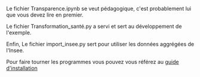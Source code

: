 Le fichier Transparence.ipynb se veut pédagogique, c'est probablement lui que vous devez lire en premier.

Le fichier Transformation_santé.py a servi et sert au développement de l'exemple.

Enfin, Le fichier import_insee.py sert pour utiliser les données aggrégées de l'Insee.

Pour faire tourner les programmes vous pouvez vous référez au [guide d'installation](https://github.com/SGMAP-AGD/anonymisation)
